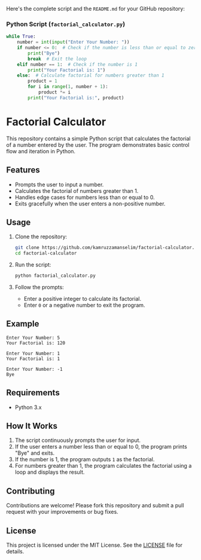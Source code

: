 Here's the complete script and the `README.md` for your GitHub repository:

### Python Script (`factorial_calculator.py`)

```python
while True:
    number = int(input("Enter Your Number: "))
    if number <= 0:  # Check if the number is less than or equal to zero
        print("Bye")
        break  # Exit the loop
    elif number == 1:  # Check if the number is 1
        print("Your Factorial is: 1")
    else:  # Calculate factorial for numbers greater than 1
        product = 1
        for i in range(1, number + 1):
            product *= i
        print("Your Factorial is:", product)
```
# Factorial Calculator

This repository contains a simple Python script that calculates the factorial of a number entered by the user. The program demonstrates basic control flow and iteration in Python.

## Features

- Prompts the user to input a number.
- Calculates the factorial of numbers greater than 1.
- Handles edge cases for numbers less than or equal to 0.
- Exits gracefully when the user enters a non-positive number.

## Usage

1. Clone the repository:
   ```bash
   git clone https://github.com/kamruzzamanselim/factorial-calculator.git
   cd factorial-calculator
   ```

2. Run the script:
   ```bash
   python factorial_calculator.py
   ```

3. Follow the prompts:
   - Enter a positive integer to calculate its factorial.
   - Enter `0` or a negative number to exit the program.

## Example

```plaintext
Enter Your Number: 5
Your Factorial is: 120

Enter Your Number: 1
Your Factorial is: 1

Enter Your Number: -1
Bye
```

## Requirements

- Python 3.x

## How It Works

1. The script continuously prompts the user for input.
2. If the user enters a number less than or equal to 0, the program prints "Bye" and exits.
3. If the number is 1, the program outputs `1` as the factorial.
4. For numbers greater than 1, the program calculates the factorial using a loop and displays the result.

## Contributing

Contributions are welcome! Please fork this repository and submit a pull request with your improvements or bug fixes.

## License

This project is licensed under the MIT License. See the [LICENSE](LICENSE) file for details.
```
